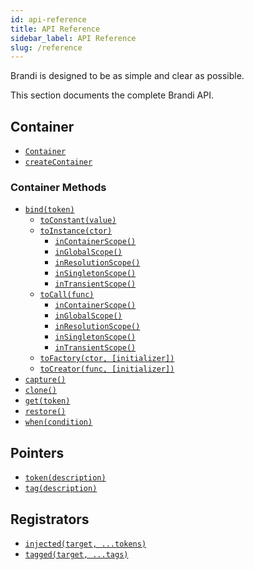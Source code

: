 ```yaml
---
id: api-reference
title: API Reference
sidebar_label: API Reference
slug: /reference
---
```


Brandi is designed to be as simple and clear as possible.

This section documents the complete Brandi API.

## Container

- [`Container`](./container-api.md)
- [`createContainer`](./container-api.md#createcontainerparent)

### Container Methods

- [`bind(token)`](./container-api.md#bindtoken)
  - [`toConstant(value)`](./binding-types.md#toconstantvalue)
  - [`toInstance(ctor)`](./binding-types.md#toinstancector)
    - [`inContainerScope()`](./binding-scopes.md#incontainerscope)
    - [`inGlobalScope()`](./binding-scopes.md#inglobalscope)
    - [`inResolutionScope()`](./binding-scopes.md#inresolutionscope)
    - [`inSingletonScope()`](./binding-scopes.md#insingletonscope)
    - [`inTransientScope()`](./binding-scopes.md#intransientscope)
  - [`toCall(func)`](./binding-types.md#tocallfunc)
    - [`inContainerScope()`](./binding-scopes.md#incontainerscope)
    - [`inGlobalScope()`](./binding-scopes.md#inglobalscope)
    - [`inResolutionScope()`](./binding-scopes.md#inresolutionscope)
    - [`inSingletonScope()`](./binding-scopes.md#insingletonscope)
    - [`inTransientScope()`](./binding-scopes.md#intransientscope)
  - [`toFactory(ctor, [initializer])`](./binding-types.md#tofactoryctor-initializer)
  - [`toCreator(func, [initializer])`](./binding-types.md#tocreatorfunc-initializer)
- [`capture()`](./container-api.md#capture)
- [`clone()`](./container-api.md#clone)
- [`get(token)`](./container-api.md#gettoken)
- [`restore()`](./container-api.md#restore)
- [`when(condition)`](./container-api.md#whencondition)

## Pointers

- [`token(description)`](./pointers-and-registrators.md#tokentdescription)
- [`tag(description)`](./pointers-and-registrators.md#tagdescription)

## Registrators

- [`injected(target, ...tokens)`](./pointers-and-registrators.md#injectedtargettokens)
- [`tagged(target, ...tags)`](./pointers-and-registrators.md#taggedtargettags)
